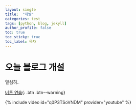 ```yaml
---
layout: single
title:  "제발"
categories: test
tags: [python, blog, jekyll]
author_profile: false
toc: true
toc_sticky: true
toc_label: 목차
---
```


# 오늘 블로그 개설

열심히..

[버튼 연습](https://google.com){: .btn .btn--warning}

{% include video id="q0P3TSoVNDM" provider="youtube" %}